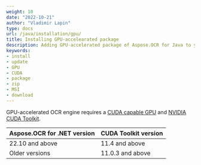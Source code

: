 ```yaml
---
weight: 10
date: "2022-10-21"
author: "Vladimir Lapin"
type: docs
url: /java/installation/gpu/
title: Installing GPU-accelearated package
description: Adding GPU-accelerated package of Aspose.OCR for Java to your project.
keywords:
- install
- update
- GPU
- CUDA
- package
- zip
- MSI
- download
---
```


GPU-accelerated OCR engine requires a [CUDA capable GPU](https://developer.nvidia.com/cuda-gpus) and [NVIDIA CUDA Toolkit](https://developer.nvidia.com/cuda-downloads).

Aspose.OCR for .NET version | CUDA Toolkit version
--------------------------- | --------------------
22.10 and above             | 11.4 and above
Older versions              | 11.0.3 and above

